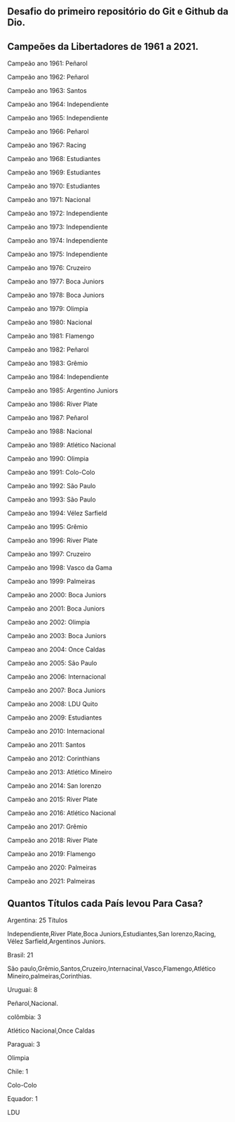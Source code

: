 ## Desafio do primeiro repositório do Git e Github da Dio.




## Campeões da Libertadores de 1961 a 2021.


Campeão ano 1961: Peñarol

Campeão ano 1962: Peñarol

Campeão ano 1963: Santos

Campeão ano 1964: Independiente

Campeão ano 1965: Independiente

Campeão ano 1966: Peñarol

Campeão ano 1967: Racing

Campeão ano 1968: Estudiantes

Campeão ano 1969: Estudiantes

Campeão ano 1970: Estudiantes

Campeão ano 1971: Nacional

Campeão ano 1972: Independiente

Campeão ano 1973: Independiente

Campeão ano 1974: Independiente

Campeão ano 1975: Independiente

Campeão ano 1976: Cruzeiro

Campeão ano 1977: Boca Juniors

Campeão ano 1978: Boca Juniors

Campeão ano 1979: Olimpia

Campeão ano 1980: Nacional

Campeão ano 1981: Flamengo

Campeão ano 1982: Peñarol

Campeão ano 1983: Grêmio

Campeão ano 1984: Independiente

Campeão ano 1985: Argentino Juniors

Campeão ano 1986: River Plate

Campeão ano 1987: Peñarol

Campeão ano 1988: Nacional

Campeão ano 1989: Atlético Nacional

Campeão ano 1990: Olimpia

Campeão ano 1991: Colo-Colo

Campeão ano 1992: São Paulo

Campeão ano 1993: São Paulo

Campeão ano 1994: Vélez Sarfield

Campeão ano 1995: Grêmio

Campeão ano 1996: River Plate

Campeão ano 1997: Cruzeiro

Campeão ano 1998: Vasco da Gama

Campeão ano 1999: Palmeiras

Campeão ano 2000: Boca Juniors

Campeão ano 2001: Boca Juniors

Campeão ano 2002: Olimpia

Campeão ano 2003: Boca Juniors

Campeao ano 2004: Once Caldas

Campeão ano 2005: São Paulo

Campeão ano 2006: Internacional

Campeão ano 2007: Boca Juniors

Campeão ano 2008: LDU Quito

Campeão ano 2009: Estudiantes

Campeão ano 2010: Internacional

Campeão ano 2011: Santos

Campeão ano 2012: Corinthians

Campeão ano 2013: Atlético Mineiro

Campeão ano 2014: San lorenzo

Campeão ano 2015: River Plate

Campeão ano 2016: Atlético Nacional

Campeão ano 2017: Grêmio

Campeão ano 2018: River Plate

Campeão ano 2019: Flamengo

Campeão ano 2020: Palmeiras

Campeão ano 2021: Palmeiras



 ## Quantos Títulos cada País levou Para Casa?
 
Argentina: 25 Títulos

Independiente,River Plate,Boca Juniors,Estudiantes,San lorenzo,Racing,
Vélez Sarfield,Argentinos Juniors.

Brasil: 21

São paulo,Grêmio,Santos,Cruzeiro,Internacinal,Vasco,Flamengo,Atlético Mineiro,palmeiras,Corinthias.

Uruguai: 8

Peñarol,Nacional.

colômbia: 3

Atlético Nacional,Once Caldas

Paraguai: 3

Olimpia

Chile: 1

Colo-Colo

Equador: 1

LDU